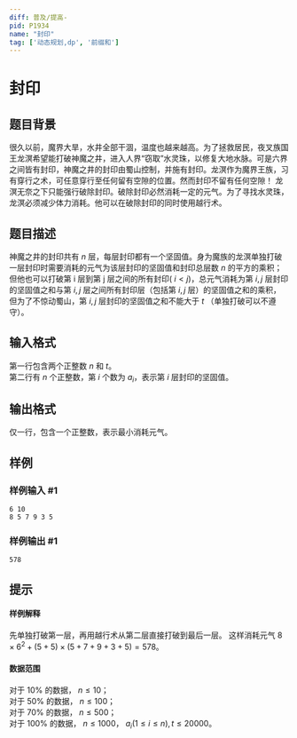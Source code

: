 ```yaml
---
diff: 普及/提高-
pid: P1934
name: "封印"
tag: ['动态规划,dp', '前缀和']
---
```

# 封印
## 题目背景

很久以前，魔界大旱，水井全部干涸，温度也越来越高。为了拯救居民，夜叉族国王龙溟希望能打破神魔之井，进入人界“窃取”水灵珠，以修复大地水脉。可是六界之间皆有封印，神魔之井的封印由蜀山控制，并施有封印。龙溟作为魔界王族，习有穿行之术，可任意穿行至任何留有空隙的位置。然而封印不留有任何空隙！ 龙溟无奈之下只能强行破除封印。破除封印必然消耗一定的元气。为了寻找水灵珠，龙溟必须减少体力消耗。他可以在破除封印的同时使用越行术。
## 题目描述

神魔之井的封印共有  $n$ 层，每层封印都有一个坚固值。身为魔族的龙溟单独打破一层封印时需要消耗的元气为该层封印的坚固值和封印总层数  $n$ 的平方的乘积； 但他也可以打破第 i 层到第 j 层之间的所有封印( $i<j$)，总元气消耗为第  $i,j$ 层封印的坚固值之和与第  $i,j$ 层之间所有封印层（包括第  $i,j$ 层）的坚固值之和的乘积，但为了不惊动蜀山，第  $i,j$ 层封印的坚固值之和不能大于  $t$ （单独打破可以不遵守）。
## 输入格式

第一行包含两个正整数  $n$ 和  $t$。  
第二行有  $n$ 个正整数，第  $i$ 个数为  $a_i$，表示第  $i$ 层封印的坚固值。
## 输出格式

仅一行，包含一个正整数，表示最小消耗元气。

## 样例

### 样例输入 #1
```
6 10
8 5 7 9 3 5
```
### 样例输出 #1
```
578

```
## 提示

#### 样例解释
先单独打破第一层，再用越行术从第二层直接打破到最后一层。 这样消耗元气  $8 \times 6^2 + (5 + 5) \times (5 + 7 + 9 + 3 + 5) = 578$。
#### 数据范围
对于  $10\%$ 的数据， $n\le10$；  
对于  $50\%$ 的数据， $n\le100$；  
对于  $70\%$ 的数据， $n\le500$；  
对于  $100\%$ 的数据， $n\le1000$， $a_i(1 \le i \le n) , t \le 20000$。
